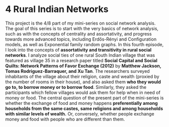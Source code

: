 # 4 Rural Indian Networks
This project is the 4/8 part of my mini-series on social network analysis. The goal of this series is to start with the very basics of network analysis, such as with the concepts of centrality and assortativity, and progress towards more advanced topics, including Erdős-Rényi and Configuration models, as well as Exponential family random graphs. In this fourth episode, I look into the concepts of **assortativity and transitivity in rural social networks**. I analyze social ties of one rural South Indian village that was featured as village 35 in a research paper titled **Social Capital and Social Quilts: Network Patterns of Favor Exchange (2012)** by **Matthew Jackson, Tomas Rodriguez-Barraquer, and Xu Tan**. The researchers surveyed inhabitants of the village about their religion, caste and wealth (proxied by the number of rooms in their house), and also asked them **who they would go to, to borrow money or to borrow food**. Similarly, they asked the participants which fellow villages would ask them for help when in need of money or food. The central question of the present part of the mini-series is whether the exchange of food and money happens **preferentially among households from the same castes, same religions and among households with similar levels of wealth.** Or, conversely, whether people exchange money and food with people who are different than them.

